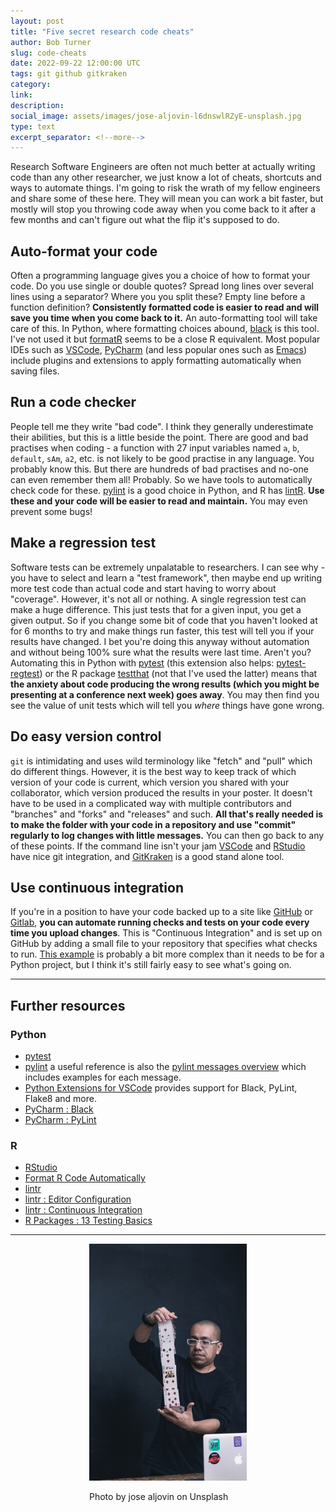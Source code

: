 ```yaml
---
layout: post
title: "Five secret research code cheats"
author: Bob Turner
slug: code-cheats
date: 2022-09-22 12:00:00 UTC
tags: git github gitkraken
category:
link:
description:
social_image: assets/images/jose-aljovin-l6dnswlRZyE-unsplash.jpg
type: text
excerpt_separator: <!--more-->
---
```


Research Software Engineers are often not much better at actually writing code than any other researcher, we just know a lot of cheats, shortcuts and ways to automate things. I'm going to risk the wrath of my fellow engineers and share some of these here. They will mean you can work a bit faster, but mostly will stop you throwing code away when you come back to it after a few months and can't figure out what the flip it's supposed to do.

<!--more-->

## Auto-format your code

Often a programming language gives you a choice of how to format your code. Do you use single or double quotes? Spread long lines over several lines using a separator? Where you you split these? Empty line before a function definition? **Consistently formatted code is easier to read and will save you time when you come back to it.** An auto-formatting tool will take care of this. In Python, where formatting choices abound, [black](https://github.com/psf/black) is this tool. I've not used it but [formatR](https://cran.r-project.org/web/packages/formatR/index.html) seems to be a close R equivalent. Most popular IDEs such as [VSCode](https://marketplace.visualstudio.com/items?itemName=ms-python.python), [PyCharm](https://plugins.jetbrains.com/plugin/10563-black-pycharm)  (and less popular ones such as [Emacs](https://github.com/wbolster/emacs-python-black)) include plugins and extensions to apply formatting automatically when saving files.

## Run a code checker

People tell me they write "bad code". I think they generally underestimate their abilities, but this is a little beside the point. There are good and bad practises when coding - a function with 27 input variables named `a`, `b`, `default`, `sAm`, `a2`, etc. is not likely to be good practise in any language. You probably know this. But there are hundreds of bad practises and no-one can even remember them all! Probably. So we have tools to automatically check code for these. [pylint](https://pypi.org/project/pylint/) is a good choice in Python, and R has [lintR](https://github.com/r-lib/lintr). **Use these and your code will be easier to read and maintain.** You may even prevent some bugs!

## Make a regression test

Software tests can be extremely unpalatable to researchers. I can see why - you have to select and learn a "test framework", then maybe end up writing more test code than actual code and start having to worry about "coverage". However, it's not all or nothing. A single regression test can make a huge difference. This just tests that for a given input, you get a given output. So if you change some bit of code that you haven't looked at for 6 months to try and make things run faster, this test will tell you if your results have changed. I bet you're doing this anyway without automation and without being 100% sure what the results were last time. Aren't you? Automating this in Python with [pytest](https://docs.pytest.org/en/7.1.x/) (this extension also helps: [pytest-regtest](https://pypi.org/project/pytest-regtest/)) or the R package [testthat](https://testthat.r-lib.org/) (not that I've used the latter) means that **the anxiety about code producing the wrong results (which you might be presenting at a conference next week) goes away**. You may then find you see the value of unit tests which will tell you *where* things have gone wrong.

## Do easy version control

`git` is intimidating and uses wild terminology like "fetch" and "pull" which do different things. However, it is the best way to keep track of which version of your code is current, which version you shared with your collaborator, which version produced the results in your poster. It doesn't have to be used in a complicated way with multiple contributors and "branches" and "forks" and "releases" and such. **All that's really needed is to make the folder with your code in a repository and use "commit" regularly to log changes with little messages.** You can then go back to any of these points. If the command line isn't your jam [VSCode](https://code.visualstudio.com/) and [RStudio](https://www.rstudio.com/) have nice git integration, and [GitKraken](https://www.gitkraken.com/) is a good stand alone tool. 

## Use continuous integration

If you're in a position to have your code backed up to a site like [GitHub](https://github.com/) or [Gitlab](https://about.gitlab.com/), **you can automate running checks and tests on your code every time you upload changes**. This is "Continuous Integration" and is set up on GitHub by adding a small file to your repository that specifies what checks to run. [This example](https://docs.github.com/en/actions/automating-builds-and-tests/building-and-testing-python) is probably a bit more complex than it needs to be for a Python project, but I think it's still fairly easy to see what's going on.

<hr>

## Further resources

### Python

* [pytest](https://pytest.org)
* [pylint](https://pylint.pycqa.org/en/latest/) a useful reference is also the [pylint messages overview](https://pylint.pycqa.org/en/latest/user_guide/messages/messages_overview.html) which includes examples for each message.
* [Python Extensions for VSCode](https://marketplace.visualstudio.com/items?itemName=ms-python.python) provides support for Black, PyLint, Flake8 and more.
* [PyCharm : Black](https://plugins.jetbrains.com/plugin/10563-black-pycharm)
* [PyCharm : PyLint](https://plugins.jetbrains.com/plugin/11084-pylint)

### R

* [RStudio](https://rstudio.org)
* [Format R Code Automatically](https://yihui.org/formatr/)
* [lintr](https://cran.r-project.org/web/packages/lintr/)
* [lintr : Editor Configuration](https://cran.r-project.org/web/packages/lintr/vignettes/editors.html)
* [lintr : Continuous Integration](https://cran.r-project.org/web/packages/lintr/vignettes/continuous-integration.html)
* [R Packages : 13 Testing Basics](https://r-pkgs.org/testing-basics.html)

<hr>

<div style="width: 50%; margin:0 auto;"><img src="/assets/images/jose-aljovin-l6dnswlRZyE-unsplash.jpg" alt="Coder doing a card trick"/><p>Photo by
jose aljovin on Unsplash</p></div>